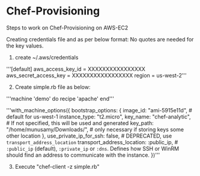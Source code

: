 # Chef-Provisioning

Steps to work on Chef-Provisioning on AWS-EC2

Creating credentials file and as per below format:
No quotes are needed for the key values.
1.  create ~/.aws/credentials 

'''[default]
aws_access_key_id = XXXXXXXXXXXXXXXX 
aws_secret_access_key = XXXXXXXXXXXXXXXXX 
region = us-west-2'''

2. Create simple.rb file as below:

'''machine 'demo' do
  recipe 'apache'
end'''

'''with_machine_options({
  bootstrap_options: {
    image_id: "ami-5915e11d", # default for us-west-1
    instance_type: "t2.micro",
    key_name: "chef-analytic", # If not specified, this will be used and generated
    key_path: "/home/munusamy/Downloads/", # only necessary if storing keys some other location
  },
  use_private_ip_for_ssh: false, # DEPRECATED, use `transport_address_location`
  transport_address_location: :public_ip, # `:public_ip` (default), `:private_ip` or `:dns`.  Defines how SSH or WinRM should find an address to communicate with the instance.
})'''

3. Execute "chef-client -z simple.rb"

